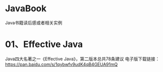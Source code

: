 # JavaBook
Java书籍读后感或者相关实例

# 01、Effective Java
Java四大名著之一《Effective Java》，第二版本总共78条建议
电子版下载链接：https://pan.baidu.com/s/1qybwfv9udK4qB4GEUA91mQ

